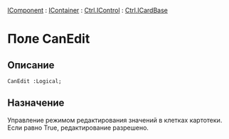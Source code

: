 ﻿---
Link: .Ctrl.ICardBase.@CanEdit
---

[IComponent](topic:Com.Custom.ComClasses.IComponent.Default) :
[IContainer](topic:Com.Custom.ComClasses.IContainer.Default) :
[Ctrl.IControl](topic:Com.Custom.ComClasses.Ctrl.IControl.Default) :
[Ctrl.ICardBase](Default)

# Поле CanEdit

## Описание

    CanEdit :Logical;

## Назначение

Управление режимом редактирования значений в клетках картотеки.
Если равно True, редактирование разрешено.

